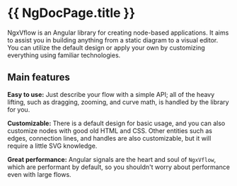 # {{ NgDocPage.title }}

NgxVflow is an Angular library for creating node-based applications. It aims to assist you in building anything from a static diagram to a visual editor. You can utilize the default design or apply your own by customizing everything using familiar technologies.

## Main features

**Easy to use:** Just describe your flow with a simple API; all of the heavy lifting, such as dragging, zooming, and curve math, is handled by the library for you.

**Customizable:** There is a default design for basic usage, and you can also customize nodes with good old HTML and CSS. Other entities such as edges, connection lines, and handles are also customizable, but it will require a little SVG knowledge.

**Great performance:** Angular signals are the heart and soul of `NgxVflow`, which are performant by default, so you shouldn't worry about performance even with large flows.







